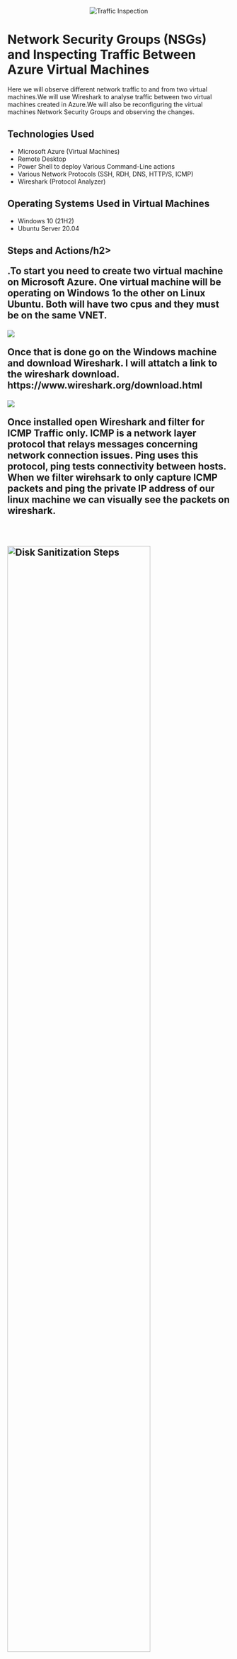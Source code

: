 <p align="center">

<img src="https://i.imgur.com/VPfQd7Z.png" alt="Traffic Inspection"/>
          </p>

<h1>Network Security Groups (NSGs) and Inspecting Traffic Between Azure Virtual Machines</h1>
Here we will observe different network traffic to and from two virtual machines.We will use Wireshark to analyse traffic between two virtual machines created in Azure.We will also be reconfiguring the virtual machines Network Security Groups and observing the changes. <br />




<h2> Technologies Used</h2>

- Microsoft Azure (Virtual Machines)
- Remote Desktop
- Power Shell to deploy Various Command-Line actions
- Various Network Protocols (SSH, RDH, DNS, HTTP/S, ICMP)
- Wireshark (Protocol Analyzer)

<h2>Operating Systems Used in Virtual Machines </h2>

- Windows 10 (21H2)
- Ubuntu Server 20.04

<h2>Steps and Actions/h2>

<p>
</p>
<p>
.To start you need to create two virtual machine on Microsoft Azure. One virtual machine will be operating on Windows 1o the other on Linux Ubuntu.  Both will have two cpus and they must be on the same VNET.</p>

<img src="https://i.imgur.com/9iuAbJF.png"/>


<p>Once that is done go on the Windows machine and download Wireshark. I will attatch a link to the wireshark download. https://www.wireshark.org/download.html </p> 



<img src="https://i.imgur.com/ReIE5nc.png" />
<p>Once installed open Wireshark and filter for ICMP Traffic only. ICMP is a network layer protocol that relays messages concerning network connection issues. Ping uses this protocol, ping tests connectivity between hosts. When we filter wirehsark to only capture ICMP packets and ping the private IP address of our linux machine we can visually see the packets on wireshark. 
</p>
<br />
<p>
<img src="https://i.imgur.com/IIUShxp.png" height="80%" width="80%" alt="Disk Sanitization Steps"/>
</p>
<p>
We can inspect each individual packet and see the actual data that is being sent in each ping. the picture below demonstrates just that. 
</p>
<br />
<p>
<img src="https://i.imgur.com/GLxSIG3.png" height="80%" width="80%" alt="Disk Sanitization Steps"/>
</p>
<p>
In the next portion of the lab we will perpetually ping the Linux machine with the command ping -t. This will continually ping the machine until we decide to stop it, while the Windows machine is pinging the Linux machine we will go to the Linux machine and block inbound ICMP traffic on it's firewall. Once we do that we will stop recieving echo replys from the Linux machine. We will block ICMP by creating a new Network Security Group on the Linux machine that will be set to block ICMP. We can allow the traffic by allowing ICMP on the Linux Network Security Groups page on Azure. 
</p>
<br />
<img src="https://i.imgur.com/5vXO75R.png" height="80%" width="80%" alt="Disk Sanitization Steps"/>
</p>
<img src="https://i.imgur.com/Asl80tN.png" height="80%" width="80%" alt="Disk Sanitization Steps"/>
<p>
Next we will use our Windows machine to SSH to the Linux machine. SSH has no GUI it just gives the user access to the machines CLI. We will set the wireshark filter to capture SSH packets only. When we ssh into the Linux machine with the command prompt "ssh labuser@10.0.0.5" we can see that wireshark starts to immediately capture SSH packets.
</p>
<br />
<img src="https://i.imgur.com/zteR41r.png" height="80%" width="80%" alt="Disk Sanitization Steps"/>
</p>
<p>
Now we will use wireshark to filter for DHCP. DHCP is the Dynamic Host Configuration Protocol this works on ports 67/68. It is used to assign IP addresses to machines. We will request a new ip address with the command "ipconfig /renew". Once we enter the command wireshark will capture DHCP traffic.
</p>
<br />
<img src="https://i.imgur.com/vU8fpQf.png" height="80%" width="80%" alt="Disk Sanitization Steps"/>
</p>
<p>
Time to filter DNS traffic. We will set wireshark to filter DNS traffic. We will initiate DNS traffic by typing in the command "nslookup www.google.com" this command essentially asks our DNS server what is google's IP address.
</p>
<br />
<img src="https://i.imgur.com/VMcwmsO.png" height="80%" width="80%" alt="Disk Sanitization Steps"/>
</p>
<p>
Lastly we will filter for RDP traffic. When we enter tcp.port==3389 traffic is spammed non stop because we are using Remote Desktop Protocol to connect to our Virtual Machine. 
</p>
<br />
<img src="https://i.imgur.com/VxXGv6X.png" height="80%" width="80%" alt="Disk Sanitization Steps"/>
</p>
<p># Network-Security-Groups-Inspecting-Protocols


